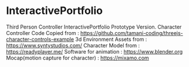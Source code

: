 # InteractivePortfolio

Third Person Controller InteractivePortfolio Prototype Version. 
Character Controller Code Copied  from : https://github.com/tamani-coding/threejs-character-controls-example
3d  Environment Assets from : https://www.syntystudios.com/
Character Model from : https://readyplayer.me/
Software for  animation : https://www.blender.org
Mocap(motion capture for character) : https://mixamo.com 
